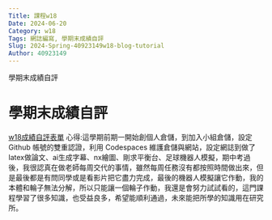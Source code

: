 ```yaml
---
Title: 課程w18
Date: 2024-06-20
Category: w18
Tags: 網誌編寫, 學期末成績自評
Slug: 2024-Spring-40923149w18-blog-tutorial
Author: 40923149
---
```


學期末成績自評

<!-- PELICAN_END_SUMMARY -->
# 學期末成績自評
[w18成績自評表單](https://docs.google.com/forms/d/e/1FAIpQLSeZ7TIX-xxan5zNdp62X_a34qQBg29fBv4HkhkM1WXw_v4bgw/viewform)
心得:這學期前期一開始創個人倉儲，到加入小組倉儲，設定 Github 帳號的雙重認證，利用 Codespaces 維護倉儲與網站，設定網誌到做了latex做論文、ai生成字幕、nx繪圖、剛求平衡台、足球機器人模擬，期中考過後，我很認真在做老師每周交代的事情，雖然每周任務沒有都按照時間做出來，但是最後都是有問同學或是看影片把它盡力完成，最後的機器人模擬讓它作動，我的本體和輪子無法分解，所以只能讓一個輪子作動，我還是會努力試試看的，這門課程學習了很多知識，也受益良多，希望能順利通過，未來能把所學的知識用在研究所。

